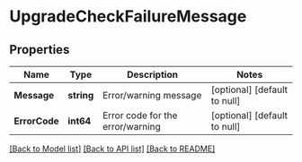 # UpgradeCheckFailureMessage

## Properties
Name | Type | Description | Notes
------------ | ------------- | ------------- | -------------
**Message** | **string** | Error/warning message | [optional] [default to null]
**ErrorCode** | **int64** | Error code for the error/warning | [optional] [default to null]

[[Back to Model list]](../README.md#documentation-for-models) [[Back to API list]](../README.md#documentation-for-api-endpoints) [[Back to README]](../README.md)

